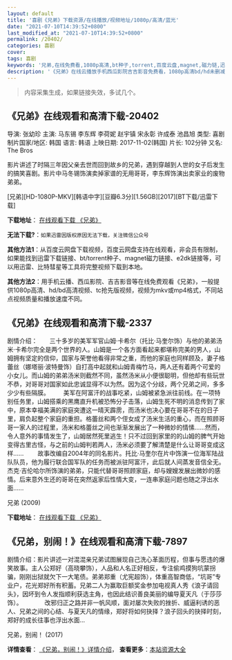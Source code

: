 ```yaml
---
layout: default
title: '喜剧《兄弟》下载资源/在线播放/视频地址/1080p/高清/蓝光'
date: "2021-07-10T14:39:52+0800"
last_modified_at: "2021-07-10T14:39:52+0800"
permalink: /20402/
categories: 喜剧
cover:
tags: 喜剧
keywords: '兄弟,在线免费看,1080p高清,bt种子,torrent,百度云盘,magnet,磁力链,迅雷下载资源'
description: '《兄弟》在线云播放手机西瓜影院吉吉影音免费看，1080p高清bd/hd未删减完整版和tc抢先枪版，mkv/mp4格式，附带bt/torrent种子、magnet/磁力链、百度云盘、网盘资源迅雷下载链接'
---
```


>内容采集生成，如果链接失效，多试几个。


## 《兄弟》在线观看和高清下载-20402

导演: 张幼珍 主演: 马东锡 李东辉 李荷妮 赵宇镇 宋永彰 许成泰 池昌旭 类型: 喜剧 制片国家/地区: 韩国 语言: 韩语 上映日期: 2017-11-02(韩国) 片长: 102分钟 又名: The Bros

影片讲述了时隔三年因父亲去世而回到故乡的兄弟，遇到穿越到人世的女子后发生的搞笑喜剧。影片中马冬锡饰演卖掉家谱的无用哥哥，李东辉饰演出卖家业的废物弟弟。


[兄弟][HD-1080P-MKV][韩语中字][豆瓣6.3分][1.56GB][2017][BT下载/迅雷下载]

**下载地址**： [在线观看下载 《兄弟》](https://www.btdx8.com/torrent/xd_2017.html) 


**无法下载?**：`如果迅雷因版权原因无法下载，关注微信公众号 `

**其他方法1**：从百度云网盘下载视频，百度云网盘支持在线观看，非会员有限制，如果能找到迅雷下载链接、bt/torrent种子、magnet磁力链接、e2dk链接等，可以用迅雷、比特彗星等工具将完整视频下载到本地。

**其他方法2**：用手机云播、西瓜影院、吉吉影音等在线免费观看《兄弟》，一般提供1080p高清、hd/bd高清视频、tc抢先版视频，视频为mkv或mp4格式，不同站点视频质量和播放速度不同。


## 《兄弟》在线观看和高清下载-2337

剧情介绍：　　三十多岁的美军军官山姆·卡希尔（托比·马奎尔饰）与他的弟弟汤米·卡希尔完全是两个世界的人。山姆是一个各方面看起来都堪称完美的男人，山姆拥有坚定的信仰，国家与荣誉他看得非常之重，而他的家庭也同样顾及，妻子格蕾丝（娜塔丽·波特曼饰）自打高中起就和山姆青梅竹马，两人还有着两个可爱的小女儿。而山姆的弟弟汤米则截然不同，虽然汤米从小便很聪明，但他却有些玩世不恭，对哥哥对国家如此忠诚显得不以为然。因为这个分歧，两个兄弟之间，多多少少有些隔膜。 　　美军在阿富汗的战事吃紧，山姆被紧急派往前线。在一项特别任务里，山姆搭乘的黑鹰直升机被恐怖分子击落，山姆生死不明的消息传到了家中，原本幸福美满的家庭突遭这一晴天霹雳，而汤米也决心要在哥哥不在的日子里，肩负起整个家庭的重担。格蕾丝和两个侄女成了汤米生活的重心，而在照顾哥哥一家人的过程里，汤米和格蕾丝之间也渐渐发展出了一种微妙的情愫……然而，令人意外的事情发生了，山姆居然死里逃生！只不过回到家里的的山姆的脾气开始变得古里古怪，与之前的山姆判若两人，汤米必须要了解清楚是什么让哥哥变成这样…… 　　故事改编自2004年的同名影片。托比·马奎尔在片中饰演一位海军陆战队队员，他为履行联合国军队的任务而被派驻阿富汗，此后就人间蒸发音信全无。杰克·吉伦哈尔所饰演的弟弟，只能代替哥哥照顾家庭，却与嫂嫂发展出微妙的感情。后来意外生还的哥哥在突然返家后性情大变，一连串家庭问题也随之浮出水面……


兄弟 (2009)

**下载地址**： [在线观看下载 《兄弟》](https://www.btbtdy.me/btdy/dy6785.html) 


## 《兄弟，别闹！》在线观看和高清下载-7897

剧情介绍：影片讲述一对混混亲兄弟试图展现自己洗心革面历程，但事与愿违的爆笑故事。主人公郑好（高晓攀饰），人品和人名正好相反，专注偷鸡摸狗坑蒙拐骗，刚刚出狱就欠下一大笔债。弟弟郑重（尤宪超饰），体重高智商低，“坑哥”专业户，花光郑好所有积蓄。兄弟二人为赢取巨额奖金参加电视真人秀《浪子请回头》，因坏到令人发指顺利获选主角，也因此结识善良美丽的编导夏天凡（于莎莎饰）。      　　改邪归正之路并非一帆风顺，面对屡次失败的挫折、威逼利诱的恶人、兄弟之间的心结、与夏天凡的情缘，郑好将如何抉择？浪子回头的抉择时刻，郑好的成长往事也浮出水面...


兄弟，别闹！ (2017)

**详情查看**： [《兄弟，别闹！》详情介绍](/movie/7897/)， **查看更多**：[本站资源大全](/movie/t/all/)


